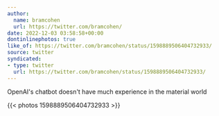 ```yaml
---
author:
  name: bramcohen
  url: https://twitter.com/bramcohen/
date: 2022-12-03 03:58:58+00:00
dontinlinephotos: true
like_of: https://twitter.com/bramcohen/status/1598889506404732933/
source: twitter
syndicated:
- type: twitter
  url: https://twitter.com/bramcohen/status/1598889506404732933/
---
```


OpenAI's chatbot doesn't have much experience in the material world 

{{< photos 1598889506404732933 >}}